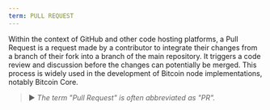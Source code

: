 ```yaml
---
term: PULL REQUEST
---
```


Within the context of GitHub and other code hosting platforms, a Pull Request is a request made by a contributor to integrate their changes from a branch of their fork into a branch of the main repository. It triggers a code review and discussion before the changes can potentially be merged. This process is widely used in the development of Bitcoin node implementations, notably Bitcoin Core.

> ► *The term "Pull Request" is often abbreviated as "PR".*